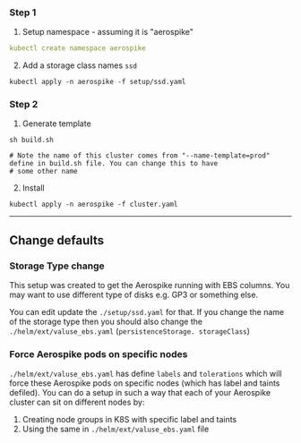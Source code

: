 ### Step 1
1. Setup namespace - assuming it is "aerospike"

```yaml
kubectl create namespace aerospike        
```

2. Add a storage class names ```ssd```

```shell
kubectl apply -n aerospike -f setup/ssd.yaml  
```

### Step 2

1. Generate template

```shell
sh build.sh

# Note the name of this cluster comes from "--name-template=prod" define in build.sh file. You can change this to have 
# some other name  
```

2. Install

```shell
kubectl apply -n aerospike -f cluster.yaml
```

---

## Change defaults

### Storage Type change

This setup was created to get the Aerospike running with EBS columns. You may want to use different type of disks e.g.
GP3 or something else.

You can edit update the ```./setup/ssd.yaml```
for that.
If you change the name of the storage type then you should also change the ```./helm/ext/valuse_ebs.yaml```
(```persistenceStorage. storageClass```)

### Force Aerospike pods on specific nodes

```./helm/ext/valuse_ebs.yaml``` has define ```labels``` and ```tolerations``` which will force these Aerospike pods
on specific nodes (which has label and taints defiled).
You can do a setup in such a way that each of your Aerospike cluster can sit on different nodes by:

1. Creating node groups in K8S with specific label and taints
2. Using the same in ```./helm/ext/valuse_ebs.yaml``` file
